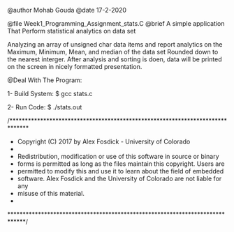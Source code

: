 


 @author Mohab Gouda
 @date   17-2-2020
 

 @file Week1_Programming_Assignment_stats.C
 @brief A simple application That Perform statistical analytics on data set

Analyzing an array of unsigned char data items and report analytics on the 
Maximum, Minimum, Mean, and median of the data set Rounded down to the 
nearest interger.
After analysis and sorting is doen, data will be printed on the screen 
in nicely formatted presentation.

 @Deal With The Program:

1- Build System: $ gcc stats.c

2- Run Code: $ ./stats.out


/******************************************************************************
 * Copyright (C) 2017 by Alex Fosdick - University of Colorado
 *
 * Redistribution, modification or use of this software in source or binary
 * forms is permitted as long as the files maintain this copyright. Users are 
 * permitted to modify this and use it to learn about the field of embedded
 * software. Alex Fosdick and the University of Colorado are not liable for any
 * misuse of this material. 
 *
 *****************************************************************************/

